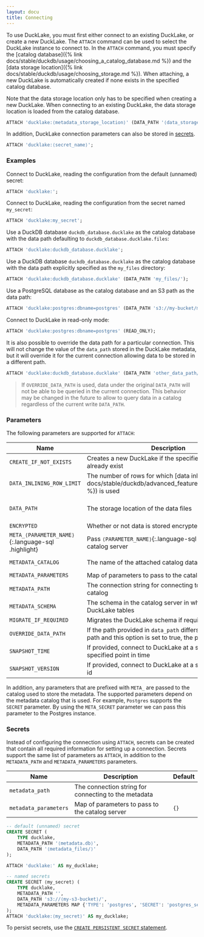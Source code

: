 ```yaml
---
layout: docu
title: Connecting
---
```


To use DuckLake, you must first either connect to an existing DuckLake, or create a new DuckLake.
The `ATTACH` command can be used to select the DuckLake instance to connect to.
In the `ATTACH` command, you must specify the [catalog database]({% link docs/stable/duckdb/usage/choosing_a_catalog_database.md %}) and the [data storage location]({% link docs/stable/duckdb/usage/choosing_storage.md %}).
When attaching, a new DuckLake is automatically created if none exists in the specified catalog database.

Note that the data storage location only has to be specified when creating a new DuckLake.
When connecting to an existing DuckLake, the data storage location is loaded from the catalog database.

```sql
ATTACH 'ducklake:⟨metadata_storage_location⟩' (DATA_PATH '⟨data_storage_location⟩');
```

In addition, DuckLake connection parameters can also be stored in [secrets](https://duckdb.org/docs/stable/configuration/secrets_manager).

```sql
ATTACH 'ducklake:⟨secret_name⟩';
```

### Examples

Connect to DuckLake, reading the configuration from the default (unnamed) secret:

```sql
ATTACH 'ducklake:';
```

Connect to DuckLake, reading the configuration from the secret named `my_secret`:

```sql
ATTACH 'ducklake:my_secret';
```

Use a DuckDB database `duckdb_database.ducklake` as the catalog database with the data path defaulting to `duckdb_database.ducklake.files`:

```sql
ATTACH 'ducklake:duckdb_database.ducklake';
```

Use a DuckDB database `duckdb_database.ducklake` as the catalog database with the data path explicitly specified as the `my_files` directory:

```sql
ATTACH 'ducklake:duckdb_database.ducklake' (DATA_PATH 'my_files/');
```

Use a PostgreSQL database as the catalog database and an S3 path as the data path:

```sql
ATTACH 'ducklake:postgres:dbname=postgres' (DATA_PATH 's3://my-bucket/my-data/');
```

Connect to DuckLake in read-only mode:

```sql
ATTACH 'ducklake:postgres:dbname=postgres' (READ_ONLY);
```

It is also possible to override the data path for a particular connection. This will not change the value of the `data_path` stored in the DuckLake metadata, but it will override it for the current connection allowing data to be stored in a different path.

```sql
ATTACH 'ducklake:duckdb_database.ducklake' (DATA_PATH 'other_data_path/', OVERRIDE_DATA_PATH true);
```

> If `OVERRIDE_DATA_PATH` is used, data under the original `DATA_PATH` will not be able to be queried in the current connection. This behavior may be changed in the future to allow to query data in a catalog regardless of the current write `DATA_PATH`.

### Parameters

The following parameters are supported for `ATTACH`:

| Name                                               | Description                                                                                                             | Default                                                                                 |
| -------------------------------------------------- | ----------------------------------------------------------------------------------------------------------------------- | --------------------------------------------------------------------------------------- |
| `CREATE_IF_NOT_EXISTS`                             | Creates a new DuckLake if the specified one does not already exist                                                      | `true`                                                                                  |
| `DATA_INLINING_ROW_LIMIT`                          | The number of rows for which [data inlining]({% link docs/stable/duckdb/advanced_features/data_inlining.md %}) is used  | `0`                                                                                     |
| `DATA_PATH`                                        | The storage location of the data files                                                                                  | `⟨metadata_file⟩.files`{:.language-sql .highlight} for DuckDB files, required otherwise |
| `ENCRYPTED`                                        | Whether or not data is stored encrypted                                                                                 | `false`                                                                                 |
| `META_⟨PARAMETER_NAME⟩`{:.language-sql .highlight} | Pass `⟨PARAMETER_NAME⟩`{:.language-sql .highlight} to the catalog server                                                |                                                                                         |
| `METADATA_CATALOG`                                 | The name of the attached catalog database                                                                               | `__ducklake_metadata_⟨ducklake_name⟩`{:.language-sql .highlight}                        |
| `METADATA_PARAMETERS`                              | Map of parameters to pass to the catalog server                                                                         | `{}`                                                                                    |
| `METADATA_PATH`                                    | The connection string for connecting to the metadata catalog                                                            |                                                                                         |
| `METADATA_SCHEMA`                                  | The schema in the catalog server in which to store the DuckLake tables                                                  | `main`                                                                                  |
| `MIGRATE_IF_REQUIRED`                              | Migrates the DuckLake schema if required                                                                                | `true`                                                                                  |
| `OVERRIDE_DATA_PATH`                               | If the path provided in `data_path` differs from the stored path and this option is set to true, the path is overridden | `true`                                                                                  |
| `SNAPSHOT_TIME`                                    | If provided, connect to DuckLake at a snapshot at a specified point in time                                             |                                                                                         |
| `SNAPSHOT_VERSION`                                 | If provided, connect to DuckLake at a specified snapshot id                                                             |                                                                                         |

In addition, any parameters that are prefixed with `META_` are passed to the catalog used to store the metadata.
The supported parameters depend on the metadata catalog that is used.
For example, `Postgres` supports the `SECRET` parameter. By using the `META_SECRET` parameter we can pass this parameter to the Postgres instance.

### Secrets

Instead of configuring the connection using `ATTACH`, secrets can be created that contain all required information for setting up a connection.
Secrets support the same list of parameters as `ATTACH`, in addition to the `METADATA_PATH` and `METADATA_PARAMETERS` parameters.

| Name                  | Description                                          | Default |
| --------------------- | ---------------------------------------------------- | ------- |
| `metadata_path`       | The connection string for connecting to the metadata |         |
| `metadata_parameters` | Map of parameters to pass to the catalog server      | `{}`    |

```sql
-- default (unnamed) secret
CREATE SECRET (
	TYPE ducklake,
	METADATA_PATH '⟨metadata.db⟩',
	DATA_PATH '⟨metadata_files/⟩'
);

ATTACH 'ducklake:' AS my_ducklake;

-- named secrets
CREATE SECRET ⟨my_secret⟩ (
	TYPE ducklake,
	METADATA_PATH '',
	DATA_PATH 's3://⟨my-s3-bucket⟩/',
	METADATA_PARAMETERS MAP {'TYPE': 'postgres', 'SECRET': 'postgres_secret'}
);
ATTACH 'ducklake:⟨my_secret⟩' AS my_ducklake;
```

To persist secrets, use the [`CREATE PERSISTENT SECRET` statement](https://duckdb.org/docs/stable/configuration/secrets_manager#persistent-secrets).
